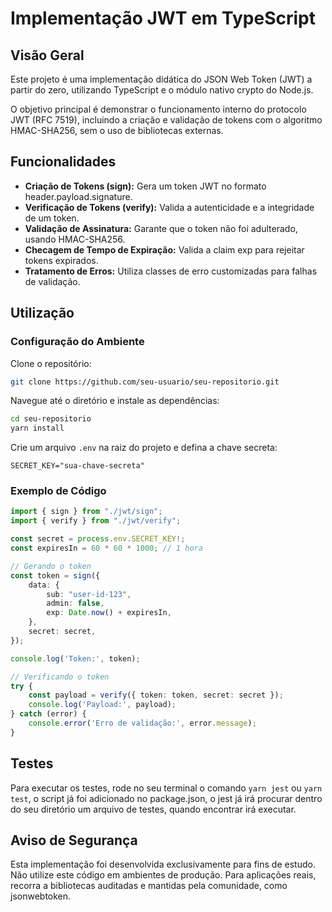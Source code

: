 # Implementação JWT em TypeScript

## Visão Geral

Este projeto é uma implementação didática do JSON Web Token (JWT) a partir do zero, utilizando TypeScript e o módulo nativo crypto do Node.js.

O objetivo principal é demonstrar o funcionamento interno do protocolo JWT (RFC 7519), incluindo a criação e validação de tokens com o algoritmo HMAC-SHA256, sem o uso de bibliotecas externas.

## Funcionalidades

- **Criação de Tokens (sign):** Gera um token JWT no formato header.payload.signature.
- **Verificação de Tokens (verify):** Valida a autenticidade e a integridade de um token.
- **Validação de Assinatura:** Garante que o token não foi adulterado, usando HMAC-SHA256.
- **Checagem de Tempo de Expiração:** Valida a claim exp para rejeitar tokens expirados.
- **Tratamento de Erros:** Utiliza classes de erro customizadas para falhas de validação.

## Utilização

### Configuração do Ambiente

Clone o repositório:

```bash
git clone https://github.com/seu-usuario/seu-repositorio.git
```

Navegue até o diretório e instale as dependências:

```bash
cd seu-repositorio
yarn install
```

Crie um arquivo `.env` na raiz do projeto e defina a chave secreta:

```env
SECRET_KEY="sua-chave-secreta"
```

### Exemplo de Código

```typescript
import { sign } from "./jwt/sign";
import { verify } from "./jwt/verify";

const secret = process.env.SECRET_KEY!;
const expiresIn = 60 * 60 * 1000; // 1 hora

// Gerando o token
const token = sign({
    data: {
        sub: "user-id-123",
        admin: false,
        exp: Date.now() + expiresIn,
    },
    secret: secret,
});

console.log('Token:', token);

// Verificando o token
try {
    const payload = verify({ token: token, secret: secret });
    console.log('Payload:', payload);
} catch (error) {
    console.error('Erro de validação:', error.message);
}
```

## Testes

Para executar os testes, rode no seu terminal o comando `yarn jest` ou `yarn test`, o script já foi adicionado no package.json, o jest já irá procurar dentro do seu diretório um arquivo de testes, quando encontrar irá executar.

## Aviso de Segurança

Esta implementação foi desenvolvida exclusivamente para fins de estudo. Não utilize este código em ambientes de produção. Para aplicações reais, recorra a bibliotecas auditadas e mantidas pela comunidade, como jsonwebtoken.